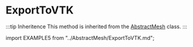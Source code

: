 # ExportToVTK

:::tip Inheritence
This method is inherited from the [AbstractMesh](../AbstractMesh/AbstractMesh_.md) class.
:::

import EXAMPLE5 from "../AbstractMesh/ExportToVTK.md";

<EXAMPLE5 />

